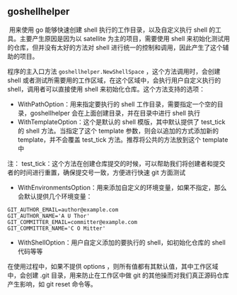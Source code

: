## goshellhelper

​		用来使用 go 能够快速创建 shell 执行的工作目录，以及自定义执行 shell 的工具。主要产生原因是因为以 satellite 为主的项目，需要使用 shell 来初始化测试用的仓库，但并没有太好的方法对 shell 进行统一的控制和调用，因此产生了这个辅助的项目。



程序的主入口方法 `goshellhelper.NewShellSpace` ，这个方法调用时，会创建 shell 或者测试所需要用的工作区域，在这个区域中，会执行用户自定义执行的 shell，调用者可以直接使用 shell 来初始化仓库。这个方法支持的选项：

* WithPathOption：用来指定要执行的 shell 工作目录，需要指定一个空的目录，goshellhelper 会在上面创建目录，并在目录中进行 shell 执行
* WithTemplateOption：这个是默认的 shell 模版，其中默认提供了 test_tick 的 shell 方法。当指定了这个 template 参数，则会以追加的方式添加新的 template，并不会覆盖 test_tick 方法。推荐将公共的方法放到这个 template 中

注： test_tick：这个方法在创建仓库提交的时候，可以帮助我们将创建者和提交者的时间进行重置，确保提交号一致，方便进行快速 git 方面测试

* WithEnvironmentsOption：用来添加自定义的环境变量，如果不指定，那么会默认提供几个环境变量：

```shell
GIT_AUTHOR_EMAIL=author@example.com
GIT_AUTHOR_NAME='A U Thor'
GIT_COMMITTER_EMAIL=committer@example.com
GIT_COMMITTER_NAME='C O Mitter'
```

* WithShellOption：用户自定义添加的要执行的 shell，如初始化仓库的 shell 代码等等



在使用过程中，如果不提供 options ，则所有值都有其默认值，其中工作区域中，会创建 .git 目录，用来防止在工作区中做 git 的其他操而对我们真正源码仓库产生影响，如 git reset 命令等。